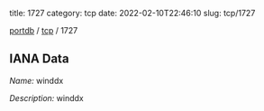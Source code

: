 title: 1727
category: tcp
date: 2022-02-10T22:46:10
slug: tcp/1727

[portdb](/) / [tcp](/category/tcp.html) / 1727


## IANA Data

_Name:_ winddx

_Description:_ winddx

